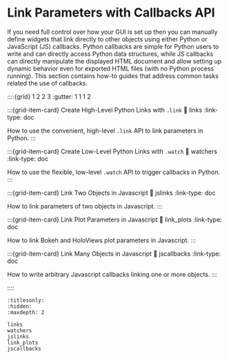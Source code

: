 # Link Parameters with Callbacks API

If you need full control over how your GUI is set up then you can manually define widgets that link directly to other objects using either Python or JavaScript (JS) callbacks. Python callbacks are simple for Python users to write and can directly access Python data structures, while JS callbacks can directly manipulate the displayed HTML document and allow setting up dynamic behavior even for exported HTML files (with no Python process running). This section contains how-to guides that address common tasks related the use of callbacks.

::::{grid} 1 2 2 3
:gutter: 1 1 1 2

:::{grid-item-card} Create High-Level Python Links with `.link`
:link: links
:link-type: doc

How to use the convenient, high-level `.link` API to link parameters in Python.
:::

:::{grid-item-card} Create Low-Level Python Links with `.watch`
:link: watchers
:link-type: doc

How to use the flexible, low-level `.watch` API to trigger callbacks in Python.
:::

:::{grid-item-card} Link Two Objects in Javascript
:link: jslinks
:link-type: doc

How to link parameters of two objects in Javascript.
:::

:::{grid-item-card} Link Plot Parameters in Javascript
:link: link_plots
:link-type: doc

How to link Bokeh and HoloViews plot parameters in Javascript.
:::

:::{grid-item-card} Link Many Objects in Javascript
:link: jscallbacks
:link-type: doc

How to write arbitrary Javascript callbacks linking one or more objects.
:::

::::


```{toctree}
:titlesonly:
:hidden:
:maxdepth: 2

links
watchers
jslinks
link_plots
jscallbacks
```

